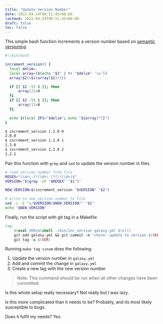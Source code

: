 ```yaml
---
title: "Update Version Number"
date: 2022-04-24T00:51:45+08:00
lastmod: 2022-04-24T00:51:45+08:00
draft: false
toc: false
---
```


This simple bash function increments a version number based on [semantic versioning](https://semver.org/).

```bash
#!/bin/bash

increment_version() {
  local delim=.
  local array=($(echo "$1" | tr "$delim" '\n'))
  array[$2]=$((array[$2]+1))

  if [[ $2 -lt 2 ]]; then
	  array[2]=0
  fi
  if [[ $2 -lt 1 ]]; then
	  array[1]=0
  fi

  echo $(local IFS="$delim"; echo "${array[*]}")
}
```

```bash
$ increment_version 1.2.0 0
2.0.0
$ increment_version 1.2.0 1
1.3.0
$ increment_version 1.2.0 2
1.2.1
```

Pair this function with `grep` and `sed` to update the version number in
files.

```bash
# read version number from file
REGEX="(\d+\.)?(\d+\.)?(\*|\d+)$"
VERSION="$(grep -oP "$REGEX" "$1")"

NEW_VERSION=$(increment_version "$VERSION" "$2")

# write to new version number to file
sed -i -E "s/$VERSION/$NEW_VERSION/" "$1"
echo "$NEW_VERSION"
```

Finally, run the script with git tag in a Makefile

```Makefile
tag:
	$(eval VER=$(shell ./bin/inc_version galaxy.yml $(c)))
	git add galaxy.yml && git commit -m "chore: update to version $(VER)"
	git tag -a $(VER)
```

Running `make tag c=num` does the following:
1. Update the version number in `galaxy.yml`
2. Add and commit the change in `galaxy.yml`
3. Create a new tag with the new version number

>Note: This command should be run when all other changes have been committed.

Is this whole setup really necessary? Not really but I was lazy.

Is this more complicated than it needs to be? Probably, and its most likely
susceptible to bugs.

Does it fulfil my needs? Yes.
